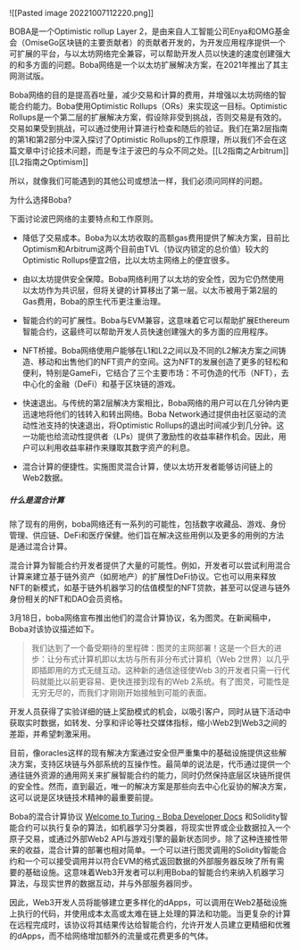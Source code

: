 ![[Pasted image 20221007112220.png]]

BOBA是一个Optimistic rollup Layer 2，是由来自人工智能公司Enya和OMG基金会（OmiseGo区块链的主要贡献者）的贡献者开发的，为开发应用程序提供一个可扩展的平台，与以太坊网络完全兼容，可以帮助开发人员以快速的速度创建强大的和多方面的问题。Boba网络是一个以太坊扩展解决方案，在2021年推出了其主网测试版。

Boba网络的目的是提高吞吐量，减少交易和计算的费用，并增强以太坊网络的智能合约能力。Boba使用Optimistic Rollups（ORs）来实现这一目标。Optimistic Rollups是一个第二层的扩展解决方案，假设除非受到挑战，否则交易是有效的。交易如果受到挑战，可以通过使用计算进行检查和随后的验证。我们在第2层指南的第1和第2部分中深入探讨了Optimistic Rollups的工作原理，所以我们不会在这篇文章中讨论技术问题，而是专注于波巴的与众不同之处。[[L2指南之Arbitrum]] [[L2指南之Optimism]]

所以，就像我们可能遇到的其他公司或想法一样，我们必须问同样的问题。

为什么选择Boba?

下面讨论波巴网络的主要特点和工作原则。

- 降低了交易成本。Boba为以太坊收取的高额gas费用提供了解决方案，目前比Optimism和Arbitrum这两个目前由TVL（协议内锁定的总价值）较大的Optimistic Rollups便宜2倍，比以太坊主网络上的便宜很多。

- 由以太坊提供安全保障。Boba网络利用了以太坊的安全性，因为它仍然使用以太坊作为共识层，但将关键的计算移出了第一层。以太币被用于第2层的Gas费用，Boba的原生代币更注重治理。  
  
- 智能合约的可扩展性。Boba与EVM兼容，这意味着它可以帮助扩展Ethereum智能合约，这最终可以帮助开发人员快速创建强大的多方面的应用程序。  
  
- NFT桥接。Boba网络使用户能够在L1和L2之间以及不同的L2解决方案之间铸造、移动和出售他们的NFT资产的空间。这为NFT的发展创造了更多的轻松和便利，特别是GameFi，它结合了三个主要市场：不可伪造的代币（NFT），去中心化的金融（DeFi）和基于区块链的游戏。  
  
- 快速退出。与传统的第2层解决方案相比，Boba网络的用户可以在几分钟内更迅速地将他们的钱转入和转出网络。Boba Network通过提供由社区驱动的流动性池支持的快速退出，将Optimistic Rollups的退出时间减少到几分钟。这一功能也给流动性提供者（LPs）提供了激励性的收益率耕作机会。因此，用户可以利用收益率耕作来赚取其数字资产的利息。  
  
- 混合计算的便捷性。实施图灵混合计算，使以太坊开发者能够访问链上的Web2数据。  

##### 什么是混合计算


除了现有的用例，boba网络还有一系列的可能性，包括数字收藏品、游戏、身份管理、供应链、DeFi和医疗保健。他们旨在解决这些用例以及更多的用例的方法是通过混合计算。

混合计算为智能合约开发者提供了大量的可能性。例如，开发者可以尝试利用混合计算来建立基于链外资产（如房地产）的扩展性DeFi协议。它也可以用来释放NFT的新模式，如基于链外机器学习的估值模型的NFT贷款，甚至可以促进与链外身份相关的NFT和DAO会员资格。

3月18日，boba网络宣布推出他们的混合计算协议，名为图灵。在新闻稿中，Boba对该协议描述如下。

> 我们达到了一个备受期待的里程碑：图灵的主网部署！这是一个巨大的进步：让分布式计算机即以太坊与所有非分布式计算机（Web 2世界）以几乎即插即用的方式无缝互动。这种新的通信途径使Web 3的开发者只需一行代码就能比以前更容易、更快连接到现有的Web 2系统。有了图灵，可能性是无穷无尽的，而我们才刚刚开始接触到可能的表面。

开发人员获得了实验详细的链上奖励模式的机会，以吸引客户，同时从链下活动中获取实时数据，如转发、分享和评论等社交媒体指标，缩小Web2到Web3之间的差距，并希望刺激采用。

目前，像oracles这样的现有解决方案通过安全但严重集中的基础设施提供这些解决方案，支持区块链与外部系统的互操作性。最简单的说法是，代币通过提供一个通往链外资源的通用网关来扩展智能合约的能力，同时仍然保持底层区块链所提供的安全性。然而，直到最近，唯一的解决方案是那些向去中心化妥协的解决方案，这可以说是区块链技术精神的最重要前提。

Boba的混合计算协议 [Welcome to Turing - Boba Developer Docs](https://docs.boba.network/turing) 和Solidity智能合约可以执行复杂的算法，如机器学习分类器，将现实世界或企业数据拉入一个原子交易，或通过外部Web2 API与游戏引擎的最新状态同步。除了这种连接性带来的收益，混合计算的部署也相对简单。一个可以进行图灵调用的Solidity智能合约和一个可以接受调用并以符合EVM的格式返回数据的外部服务器反映了所有需要的基础设施。这意味着Web3开发者可以利用Boba的智能合约来纳入机器学习算法，与现实世界的数据互动，并与外部服务器同步。

因此，Web3开发人员将能够建立更多样化的dApps，可以调用在Web2基础设施上执行的代码，并使用成本太高或太难在链上处理的算法和功能。当更复杂的计算在远程完成时，该协议将其结果传达给智能合约，允许开发人员建立更精细和优雅的dApps，而不给网络增加额外的流量或花费更多的气体。